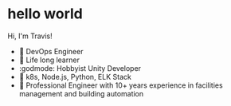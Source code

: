 # hello world
Hi, I'm Travis!
- 🔨 DevOps Engineer
- 🏫 Life long learner
- :godmode: Hobbyist Unity Developer
- 📜 k8s, Node.js, Python, ELK Stack
- 👷 Professional Engineer with 10+ years experience in facilities management and building automation
<!---
- 💞️ I’m looking to collaborate on ...
- 📫 How to reach me ...


traviscancode604/traviscancode604 is a ✨ special ✨ repository because its `README.md` (this file) appears on your GitHub profile.
You can click the Preview link to take a look at your changes.
--->
